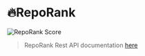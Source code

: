 # 🔥RepoRank
![RepoRank Score](https://api.reporank.dev/jackdevey/reporank/badge)
> RepoRank Rest API documentation [here](https://github.com/jackdevey/reporank/wiki/RepoRank-API)

